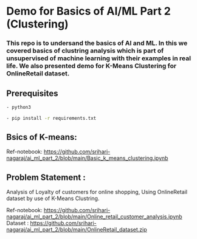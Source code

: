 # Demo for Basics of AI/ML Part 2 (Clustering)
### This repo is to undersand the basics of AI and ML. In this we covered basics of clustring analysis which is part of unsupervised of machine learning with their examples in real life. We also presented demo for K-Means Clustering for OnlineRetail dataset.
## Prerequisites
``` bash
- python3

- pip install -r requirements.txt
```
## Bsics of K-means:

Ref-notebook: https://github.com/srihari-nagaraj/ai_ml_part_2/blob/main/Basic_k_means_clustering.ipynb

## Problem Statement :
Analysis of Loyalty of customers for online shopping, Using OnlineRetail dataset by use of K-Means Clustring.

Ref-notebook: https://github.com/srihari-nagaraj/ai_ml_part_2/blob/main/Online_retail_customer_analysis.ipynb
Dataset : https://github.com/srihari-nagaraj/ai_ml_part_2/blob/main/OnlineRetail_dataset.zip
